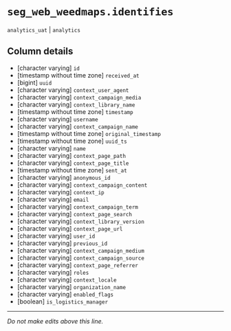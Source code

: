 # `seg_web_weedmaps.identifies`
`analytics_uat` | `analytics`

## Column details
* [character varying] `id`
* [timestamp without time zone] `received_at`
* [bigint]    `uuid`
* [character varying] `context_user_agent`
* [character varying] `context_campaign_media`
* [character varying] `context_library_name`
* [timestamp without time zone] `timestamp`
* [character varying] `username`
* [character varying] `context_campaign_name`
* [timestamp without time zone] `original_timestamp`
* [timestamp without time zone] `uuid_ts`
* [character varying] `name`
* [character varying] `context_page_path`
* [character varying] `context_page_title`
* [timestamp without time zone] `sent_at`
* [character varying] `anonymous_id`
* [character varying] `context_campaign_content`
* [character varying] `context_ip`
* [character varying] `email`
* [character varying] `context_campaign_term`
* [character varying] `context_page_search`
* [character varying] `context_library_version`
* [character varying] `context_page_url`
* [character varying] `user_id`
* [character varying] `previous_id`
* [character varying] `context_campaign_medium`
* [character varying] `context_campaign_source`
* [character varying] `context_page_referrer`
* [character varying] `roles`
* [character varying] `context_locale`
* [character varying] `organization_name`
* [character varying] `enabled_flags`
* [boolean]   `is_logistics_manager`

-------------------------------------------------------------------------------
*Do not make edits above this line.*
